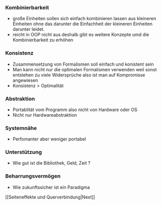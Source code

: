 ### Kombinierbarkeit
- große Einheiten sollen sich einfach kombinieren lassen aus kleineren Einheiten ohne das darunter die Einfachheit der kleineren Einheiten darunter leidet.
- reicht in OOP nicht aus deshalb gibt es weitere Konzepte umd die Kombinierbarkeit zu erhöhen

 ### Konsistenz
 - Zusammensetzung von Formalismen soll einfach und konistent sein
 - Man kann nicht nur die optimalen Formalismen verwenden weil sonst entstehen zu viele Widersprüche also ist man auf Kompromisse angewiesen
 - Konsistenz > Optimalität

### Abstraktion
- Portablität vom Programm also nicht von Hardware oder OS
- Nicht nur Hardwareabstraktion

### Systemnähe
- Perfomanter aber weniger portabel

### Unterstützung
- Wie gut ist die Bibliothek, Geld, Zeit ?

### Beharrungsvermögen
- Wie zukunftssicher ist ein Paradigma


[[Seiteneffekte und Querverbindung|Next]] 
